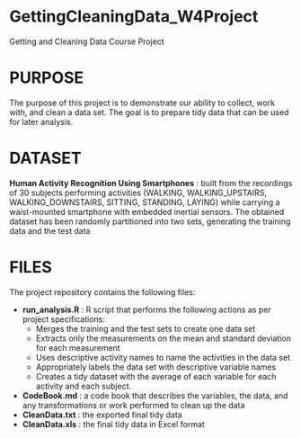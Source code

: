 # GettingCleaningData_W4Project
Getting and Cleaning Data Course Project

#  PURPOSE
The purpose of this project is to demonstrate our ability to collect, work with, and clean a data set. The goal is to prepare tidy data that can be used for later analysis.

# DATASET
__Human Activity Recognition Using Smartphones__ : built from the recordings of 30 subjects performing activities (WALKING, WALKING_UPSTAIRS, WALKING_DOWNSTAIRS, SITTING, STANDING, LAYING) while carrying a waist-mounted smartphone with embedded inertial sensors. The obtained dataset has been randomly partitioned into two sets, generating the training data and the test data

# FILES
The project repository contains the following files:
* __run_analysis.R__ : R script that performs the following actions as per project specifications:
   * Merges the training and the test sets to create one data set
   * Extracts only the measurements on the mean and standard deviation for each measurement
   * Uses descriptive activity names to name the activities in the data set
   * Appropriately labels the data set with descriptive variable names
   * Creates a tidy dataset with the average of each variable for each activity and each subject.
* __CodeBook.md__ : a code book that describes the variables, the data, and any transformations or work performed to clean up the data 
* __CleanData.txt__ : the exported final tidy data
* __CleanData.xls__ : the final tidy data in Excel format
